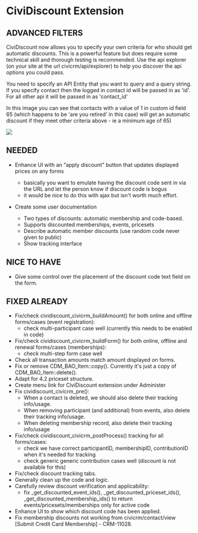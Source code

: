 CiviDiscount Extension
==

ADVANCED FILTERS
--

CiviDiscount now allows you to specify your own criteria for who should get automatic discounts. This is a powerful feature
but does require some technical skill and thorough testing is recommended. Use the api explorer (on your site
at the url civicrm/api/explorer) to help you discover the api options you could pass.

You need to specify an API Entity that you want to query and a query string. If you specify contact then the logged in contact id
will be passed in as 'id'. For all other api it will be passed in as 'contact_id'

In this image you can see that contacts with a value of 1 in custom id field 65 (which happens to be 'are you retired' in this case)
will get an automatic discount if they meet other criteria above  - ie a minimum age of 65)

<img src='https://github.com/dlobo/org.civicrm.module.cividiscount/blob/master/docs/images/advancedFilters.jpg'>

NEEDED
--

* Enhance UI with an "apply discount" button that updates displayed prices on any forms
  + basically you want to emulate having the discount code sent in via the URL and let the person know if discount code is
    bogus
  + it would be nice to do this with ajax but isn't worth much effort.

* Create some user documentation
  + Two types of discounts: automatic membership and code-based.
  + Supports discounted memberships, events, pricesets
  + Describe automatic member discounts (use random code never given to public)
  + Show tracking interface


NICE TO HAVE
--

* Give some control over the placement of the discount code text field on the form.

FIXED ALREADY
--

* Fix/check cividiscount_civicrm_buildAmount() for both online and offline forms/cases (event registration):
  + check multi-participant case well (currently this needs to be enabled in code)
* Fix/check cividiscount_civicrm_buildForm() for both online, offline and renewal forms/cases (memberships):
  + check multi-step form case well
* Check all transaction amounts match amount displayed on forms.
* Fix or remove CDM_BAO_Item::copy(). Currently it's just a copy of CDM_BAO_Item::delete().
* Adapt for 4.2 priceset structure.
* Create menu link for CiviDiscount extension under Administer
* Fix cividiscount_civicrm_pre():
  + When a contact is deleted, we should also delete their tracking info/usage.
  + When removing participant (and additional) from events, also delete their tracking info/usage.
  + When deleting membership record, also delete their tracking info/usage
* Fix/check cividiscount_civicrm_postProcess() tracking for all forms/cases:
  + check we have correct participantID, membershipID, contributionID when it's needed for tracking
  + check generic generic contribution cases well (discount is not available for this)
* Fix/check discount tracking tabs.
* Generally clean up the code and logic.
* Carefully review discount verification and applicability:
  + fix _get_discounted_event_ids(), _get_discounted_priceset_ids(), _get_discounted_membership_ids() to return events/pricesets/memberships only for active code
* Enhance UI to show which discount code has been applied.
* Fix membership discounts not working from civicrm/contact/view [Submit Credit Card Membership] - CRM-11028.
